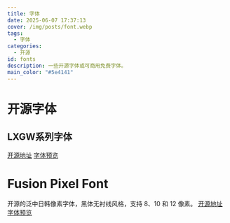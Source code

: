 ```yaml
---
title: 字体
date: 2025-06-07 17:37:13
cover: /img/posts/font.webp
tags:
  - 字体
categories:
  - 开源
id: fonts
description: 一些开源字体或可商用免费字体。
main_color: "#5e4141"
---
```

# 开源字体
## LXGW系列字体
[开源地址](https://github.com/lxgw/LxgwWenKai)
[字体预览](https://fonts.zeoseven.com/designer/s/2/)

# Fusion Pixel Font 
开源的泛中日韩像素字体，黑体无衬线风格，支持 8、10 和 12 像素。
[开源地址](https://github.com/TakWolf/fusion-pixel-font?tab=readme-ov-file)
[字体预览](https://fusion-pixel-font.takwolf.com/playground.html)
